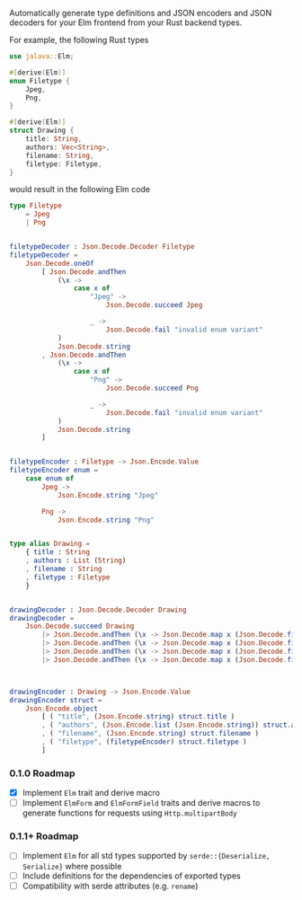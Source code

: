 Automatically generate type definitions and JSON encoders and JSON decoders for your Elm frontend from your Rust backend types.

For example, the following Rust types
```rust
use jalava::Elm;

#[derive(Elm)]
enum Filetype {
    Jpeg,
    Png,
}

#[derive(Elm)]
struct Drawing {
    title: String,
    authors: Vec<String>,
    filename: String,
    filetype: Filetype,
}
```
would result in the following Elm code
```elm
type Filetype
    = Jpeg
    | Png


filetypeDecoder : Json.Decode.Decoder Filetype
filetypeDecoder =
    Json.Decode.oneOf
        [ Json.Decode.andThen
            (\x ->
                case x of
                    "Jpeg" ->
                        Json.Decode.succeed Jpeg

                    _ ->
                        Json.Decode.fail "invalid enum variant"
            )
            Json.Decode.string
        , Json.Decode.andThen
            (\x ->
                case x of
                    "Png" ->
                        Json.Decode.succeed Png

                    _ ->
                        Json.Decode.fail "invalid enum variant"
            )
            Json.Decode.string
        ]


filetypeEncoder : Filetype -> Json.Encode.Value
filetypeEncoder enum =
    case enum of
        Jpeg ->
            Json.Encode.string "Jpeg"

        Png ->
            Json.Encode.string "Png"


type alias Drawing =
    { title : String
    , authors : List (String)
    , filename : String
    , filetype : Filetype
    }


drawingDecoder : Json.Decode.Decoder Drawing
drawingDecoder =
    Json.Decode.succeed Drawing
        |> Json.Decode.andThen (\x -> Json.Decode.map x (Json.Decode.field "title" (Json.Decode.string)))
        |> Json.Decode.andThen (\x -> Json.Decode.map x (Json.Decode.field "authors" (Json.Decode.list (Json.Decode.string))))
        |> Json.Decode.andThen (\x -> Json.Decode.map x (Json.Decode.field "filename" (Json.Decode.string)))
        |> Json.Decode.andThen (\x -> Json.Decode.map x (Json.Decode.field "filetype" (filetypeDecoder)))



drawingEncoder : Drawing -> Json.Encode.Value
drawingEncoder struct =
    Json.Encode.object
        [ ( "title", (Json.Encode.string) struct.title )
        , ( "authors", (Json.Encode.list (Json.Encode.string)) struct.authors )
        , ( "filename", (Json.Encode.string) struct.filename )
        , ( "filetype", (filetypeEncoder) struct.filetype )
        ]
```

### 0.1.0 Roadmap
- [x] Implement `Elm` trait and derive macro
- [ ] Implement `ElmForm` and `ElmFormField` traits and derive macros to generate functions for requests using `Http.multipartBody`

### 0.1.1+ Roadmap
- [ ] Implement `Elm` for all std types supported by `serde::{Deserialize, Serialize}` where possible
- [ ] Include definitions for the dependencies of exported types
- [ ] Compatibility with serde attributes (e.g. `rename`)
